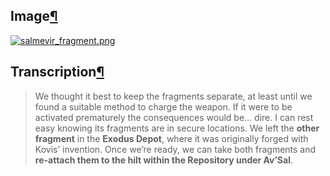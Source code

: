 ## Image[¶](https://wiki.drehmal.cyou/Story_and_Features/Holotexts/25_Percent_Area/salmevir_fragment/#image "Permanent link")

[![salmevir_fragment.png](https://wiki.drehmal.cyou/assets/img/lore/holotexts/salmevir_fragment.png)](https://wiki.drehmal.cyou/assets/img/lore/holotexts/salmevir_fragment.png)

## Transcription[¶](https://wiki.drehmal.cyou/Story_and_Features/Holotexts/25_Percent_Area/salmevir_fragment/#transcription "Permanent link")

> We thought it best to keep the fragments separate, at least until we found a suitable method to charge the weapon. If it were to be activated prematurely the consequences would be… dire. I can rest easy knowing its fragments are in secure locations. We left the **other fragment** in the **Exodus Depot**, where it was originally forged with Kovis’ invention. Once we’re ready, we can take both fragments and **re-attach them to the hilt within the Repository under Av’Sal**.
